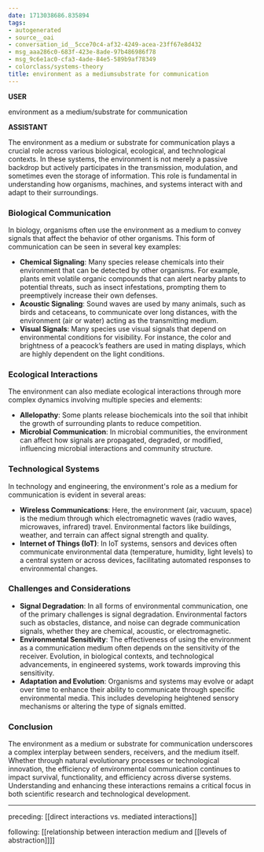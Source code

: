 ```yaml
---
date: 1713038686.835894
tags:
- autogenerated
- source__oai
- conversation_id__5cce70c4-af32-4249-acea-23ff67e8d432
- msg_aaa286c0-683f-423e-8ade-97b486986f78
- msg_9c6e1ac0-cfa3-4ade-84e5-589b9af78349
- colorclass/systems-theory
title: environment as a mediumsubstrate for communication
---
```


**USER**

environment as a medium/substrate for communication


**ASSISTANT**

The environment as a medium or substrate for communication plays a crucial role across various biological, ecological, and technological contexts. In these systems, the environment is not merely a passive backdrop but actively participates in the transmission, modulation, and sometimes even the storage of information. This role is fundamental in understanding how organisms, machines, and systems interact with and adapt to their surroundings.

### Biological Communication

In biology, organisms often use the environment as a medium to convey signals that affect the behavior of other organisms. This form of communication can be seen in several key examples:

- **Chemical Signaling**: Many species release chemicals into their environment that can be detected by other organisms. For example, plants emit volatile organic compounds that can alert nearby plants to potential threats, such as insect infestations, prompting them to preemptively increase their own defenses.
- **Acoustic Signaling**: Sound waves are used by many animals, such as birds and cetaceans, to communicate over long distances, with the environment (air or water) acting as the transmitting medium.
- **Visual Signals**: Many species use visual signals that depend on environmental conditions for visibility. For instance, the color and brightness of a peacock’s feathers are used in mating displays, which are highly dependent on the light conditions.

### Ecological Interactions

The environment can also mediate ecological interactions through more complex dynamics involving multiple species and elements:

- **Allelopathy**: Some plants release biochemicals into the soil that inhibit the growth of surrounding plants to reduce competition.
- **Microbial Communication**: In microbial communities, the environment can affect how signals are propagated, degraded, or modified, influencing microbial interactions and community structure.

### Technological Systems

In technology and engineering, the environment's role as a medium for communication is evident in several areas:

- **Wireless Communications**: Here, the environment (air, vacuum, space) is the medium through which electromagnetic waves (radio waves, microwaves, infrared) travel. Environmental factors like buildings, weather, and terrain can affect signal strength and quality.
- **Internet of Things (IoT)**: In IoT systems, sensors and devices often communicate environmental data (temperature, humidity, light levels) to a central system or across devices, facilitating automated responses to environmental changes.

### Challenges and Considerations

- **Signal Degradation**: In all forms of environmental communication, one of the primary challenges is signal degradation. Environmental factors such as obstacles, distance, and noise can degrade communication signals, whether they are chemical, acoustic, or electromagnetic.
- **Environmental Sensitivity**: The effectiveness of using the environment as a communication medium often depends on the sensitivity of the receiver. Evolution, in biological contexts, and technological advancements, in engineered systems, work towards improving this sensitivity.
- **Adaptation and Evolution**: Organisms and systems may evolve or adapt over time to enhance their ability to communicate through specific environmental media. This includes developing heightened sensory mechanisms or altering the type of signals emitted.

### Conclusion

The environment as a medium or substrate for communication underscores a complex interplay between senders, receivers, and the medium itself. Whether through natural evolutionary processes or technological innovation, the efficiency of environmental communication continues to impact survival, functionality, and efficiency across diverse systems. Understanding and enhancing these interactions remains a critical focus in both scientific research and technological development.


---

preceding: [[direct interactions vs. mediated interactions]]  


following: [[relationship between interaction medium and [[levels of abstraction]]]]